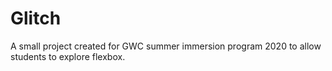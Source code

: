 # Glitch

A small project created for GWC summer immersion program 2020 to allow students to explore flexbox.
